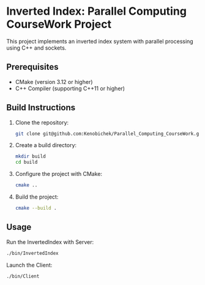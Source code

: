 # Inverted Index: Parallel Computing CourseWork Project
This project implements an inverted index system with parallel processing using C++ and sockets.

## Prerequisites
- CMake (version 3.12 or higher)
- C++ Compiler (supporting C++11 or higher)

## Build Instructions

1. Clone the repository:
    ```bash
    git clone git@github.com:Kenobichek/Parallel_Computing_CourseWork.git
    ```
    
2. Create a build directory:
	```bash
	mkdir build
	cd build
	```
3. Configure the project with CMake:
	```bash
	cmake ..
	```
4. Build the project:
	```bash
	cmake --build .
	```

## Usage

Run the InvertedIndex with Server:
 ```bash
./bin/InvertedIndex
```

Launch the Client:
 ```bash
./bin/Client
```
